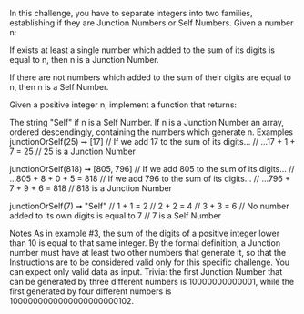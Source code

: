 In this challenge, you have to separate integers into two families, establishing if they are Junction Numbers or Self Numbers. Given a number n:

If exists at least a single number which added to the sum of its digits is equal to n, then n is a Junction Number.

If there are not numbers which added to the sum of their digits are equal to n, then n is a Self Number.

Given a positive integer n, implement a function that returns:

The string "Self" if n is a Self Number.
If n is a Junction Number an array, ordered descendingly, containing the numbers which generate n.
Examples
junctionOrSelf(25) ➞ [17]
// If we add 17 to the sum of its digits...
// ...17 + 1 + 7 = 25
// 25 is a Junction Number

junctionOrSelf(818) ➞ [805, 796]
// If we add 805 to the sum of its digits...
// ...805 + 8 + 0 + 5 = 818
// If we add 796 to the sum of its digits...
// ...796 + 7 + 9 + 6 = 818
// 818 is a Junction Number

junctionOrSelf(7) ➞ "Self"
// 1 + 1 = 2
// 2 + 2 = 4
// 3 + 3 = 6
// No number added to its own digits is equal to 7
// 7 is a Self Number

Notes
As in example #3, the sum of the digits of a positive integer lower than 10 is equal to that same integer.
By the formal definition, a Junction number must have at least two other numbers that generate it, so that the Instructions are to be considered valid only for this specific challenge.
You can expect only valid data as input.
Trivia: the first Junction Number that can be generated by three different numbers is 10000000000001, while the first generated by four different numbers is 1000000000000000000000102.